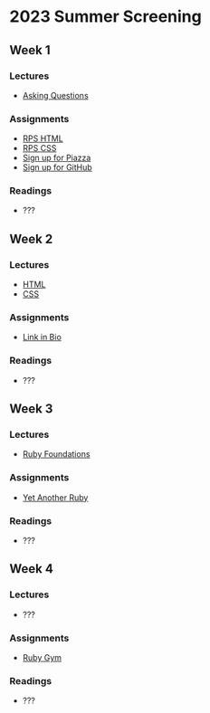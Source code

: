 # 2023 Summer Screening

## Week 1

### Lectures
<!-- TODO: add some overview -->
* [Asking Questions](https://heratyian.github.io/software-development-lessons/asking-questions/index)

### Assignments
* [RPS HTML](https://github.com/appdev-projects/rps-html)
* [RPS CSS](https://github.com/appdev-projects/rps-css)
* [Sign up for Piazza](../readings/signup-for-piazza)
* [Sign up for GitHub](../readings/signup-for-github)

### Readings
* ???

## Week 2

### Lectures
<!-- TODO: combine. help with debugging -->
* [HTML](https://heratyian.github.io/software-development-lessons/html/index)
* [CSS](https://heratyian.github.io/software-development-lessons/css/index)

### Assignments
* [Link in Bio](https://chapters.firstdraft.com/chapters/886)

### Readings
* ???

## Week 3

### Lectures
<!-- TODO: more readings / support on ruby? -->
* [Ruby Foundations](https://heratyian.github.io/software-development-lessons/ruby-foundations/index)

### Assignments
* [Yet Another Ruby](../yet-another-ruby/index)

### Readings
* ???

## Week 4

### Lectures
<!-- TODO: maybe some intro to using APIs, assessment on implementation -->
<!-- TODO: maybe focus more on ruby basics? -->
* ???

### Assignments
<!-- TODO: Maybe something with APIs? -->
* [Ruby Gym](https://github.com/appdev-projects/ruby-gym)

### Readings
* ???
